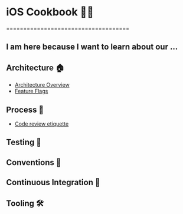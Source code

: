# iOS Cookbook 👩‍🍳
 ====================================
 
## I am here because I want to learn about our ...

## Architecture 🏠

* [Architecture Overview](./Technical-Documents/Architecture.md)
* [Feature Flags](./Technical-Documents/FeatureFlags.md)

## Process 🚓
* [Code review etiquette](../Etiquette/CODE_REVIEW.md)

## Testing 🧪

## Conventions 🍊

## Continuous Integration 🚦

## Tooling 🛠
